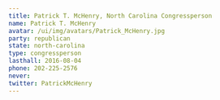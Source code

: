 ```yaml
---
title: Patrick T. McHenry, North Carolina Congressperson
name: Patrick T. McHenry
avatar: /ui/img/avatars/Patrick_McHenry.jpg
party: republican
state: north-carolina
type: congressperson
lasthall: 2016-08-04
phone: 202-225-2576
never: 
twitter: PatrickMcHenry
---
```

